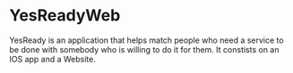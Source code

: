 # YesReadyWeb
YesReady is an application that helps match people who need a service to be done with somebody who is willing to do it for them. 
It constists on an IOS app and a Website. 
